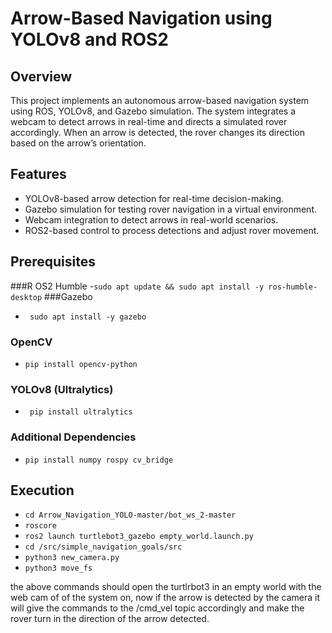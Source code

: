 # Arrow-Based Navigation using YOLOv8 and ROS2
## Overview
This project implements an autonomous arrow-based navigation system using ROS, YOLOv8, and Gazebo simulation. The system integrates a webcam to detect arrows in real-time and directs a simulated rover accordingly. When an arrow is detected, the rover changes its direction based on the arrow’s orientation.
## Features
- YOLOv8-based arrow detection for real-time decision-making.
- Gazebo simulation for testing rover navigation in a virtual environment.
- Webcam integration to detect arrows in real-world scenarios.
- ROS2-based control to process detections and adjust rover movement.

## Prerequisites
###R OS2 Humble
-```sudo apt update && sudo apt install -y ros-humble-desktop```
###Gazebo
- ``` sudo apt install -y gazebo```
### OpenCV
- ```pip install opencv-python```
### YOLOv8 (Ultralytics)
- ``` pip install ultralytics```
### Additional Dependencies
- ``` pip install numpy rospy cv_bridge ```

## Execution
- ``` cd Arrow_Navigation_YOLO-master/bot_ws_2-master ```
- ``` roscore ```
- ``` ros2 launch turtlebot3_gazebo empty_world.launch.py ```
- ``` cd /src/simple_navigation_goals/src ```
- ``` python3 new_camera.py ```
- ``` python3 move_fs ```

  
the above commands should open the turtlrbot3 in an empty world with the web cam of of the system on, now if the arrow is detected by the camera it will give the commands to the /cmd_vel topic accordingly and make the rover turn in the direction of the arrow detected.
